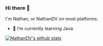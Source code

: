 ### Hi there 👋
I'm Nathan, or NathanDV on most platforms.

- 🌱 I’m currently learning Java

[![NathanDV's github stats](https://github-readme-stats.vercel.app/api?username=Nathan-DV&theme=onedark)](https://github.com/anuraghazra/github-readme-stats)  
